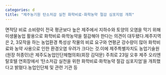 ```yaml
---
categories: d
title: "제주농기원 탄소저감 실천 화학비료·화학농약 절감 심포지엄 개최"
---
```

면적당 비료 소비량이 전국 평균보다 높은 제주에서 지하수와 토양의 오염을 막기 위해 미생물농업 활용으로 화학비료·화학농약을 절감해야 한다는 의견이 대두됐다.제주지역은 2, 3모작을 하는 농업환경 특성상 작물의 비료 요구와 연평균 강수량이 많아 화학비료와 농약 사용으로 인한 환경오염 우려가 크다는 것.이에 제주특별자치도 농업기술원(원장 허종민)은 제주도농업인단체협의회(회장 김덕문) 주최로 23일 오후 제주 오리엔탈호텔 연회장에서 ‘탄소저감 실천을 위한 화학비료‧화학농약 절감 심포지엄’을 개최했다고 밝혔다.농업인단체 및 관련 기관 등